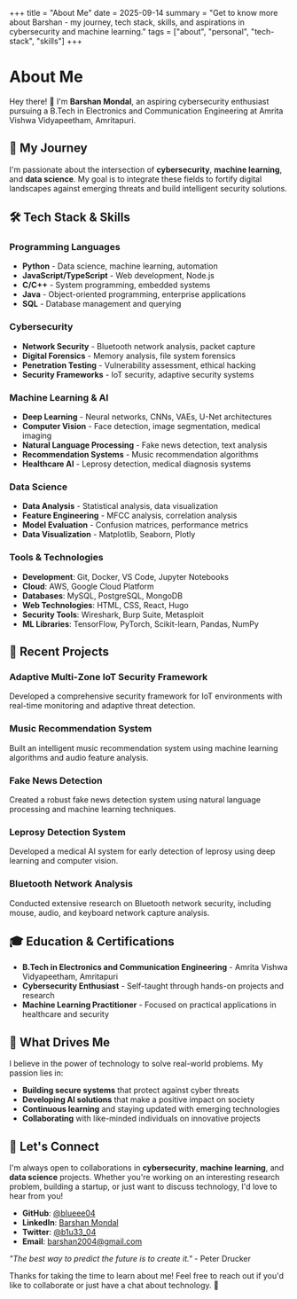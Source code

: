 +++
title = "About Me"
date = 2025-09-14
summary = "Get to know more about Barshan - my journey, tech stack, skills, and aspirations in cybersecurity and machine learning."
tags = ["about", "personal", "tech-stack", "skills"]
+++

# About Me

Hey there! 👋 I'm **Barshan Mondal**, an aspiring cybersecurity enthusiast pursuing a B.Tech in Electronics and Communication Engineering at Amrita Vishwa Vidyapeetham, Amritapuri.

## 🎯 My Journey

I'm passionate about the intersection of **cybersecurity**, **machine learning**, and **data science**. My goal is to integrate these fields to fortify digital landscapes against emerging threats and build intelligent security solutions.

## 🛠️ Tech Stack & Skills

### **Programming Languages**
- **Python** - Data science, machine learning, automation
- **JavaScript/TypeScript** - Web development, Node.js
- **C/C++** - System programming, embedded systems
- **Java** - Object-oriented programming, enterprise applications
- **SQL** - Database management and querying

### **Cybersecurity**
- **Network Security** - Bluetooth network analysis, packet capture
- **Digital Forensics** - Memory analysis, file system forensics
- **Penetration Testing** - Vulnerability assessment, ethical hacking
- **Security Frameworks** - IoT security, adaptive security systems

### **Machine Learning & AI**
- **Deep Learning** - Neural networks, CNNs, VAEs, U-Net architectures
- **Computer Vision** - Face detection, image segmentation, medical imaging
- **Natural Language Processing** - Fake news detection, text analysis
- **Recommendation Systems** - Music recommendation algorithms
- **Healthcare AI** - Leprosy detection, medical diagnosis systems

### **Data Science**
- **Data Analysis** - Statistical analysis, data visualization
- **Feature Engineering** - MFCC analysis, correlation analysis
- **Model Evaluation** - Confusion matrices, performance metrics
- **Data Visualization** - Matplotlib, Seaborn, Plotly

### **Tools & Technologies**
- **Development**: Git, Docker, VS Code, Jupyter Notebooks
- **Cloud**: AWS, Google Cloud Platform
- **Databases**: MySQL, PostgreSQL, MongoDB
- **Web Technologies**: HTML, CSS, React, Hugo
- **Security Tools**: Wireshark, Burp Suite, Metasploit
- **ML Libraries**: TensorFlow, PyTorch, Scikit-learn, Pandas, NumPy

## 🚀 Recent Projects

### **Adaptive Multi-Zone IoT Security Framework**
Developed a comprehensive security framework for IoT environments with real-time monitoring and adaptive threat detection.

### **Music Recommendation System**
Built an intelligent music recommendation system using machine learning algorithms and audio feature analysis.

### **Fake News Detection**
Created a robust fake news detection system using natural language processing and machine learning techniques.

### **Leprosy Detection System**
Developed a medical AI system for early detection of leprosy using deep learning and computer vision.

### **Bluetooth Network Analysis**
Conducted extensive research on Bluetooth network security, including mouse, audio, and keyboard network capture analysis.

## 🎓 Education & Certifications

- **B.Tech in Electronics and Communication Engineering** - Amrita Vishwa Vidyapeetham, Amritapuri
- **Cybersecurity Enthusiast** - Self-taught through hands-on projects and research
- **Machine Learning Practitioner** - Focused on practical applications in healthcare and security

## 🌟 What Drives Me

I believe in the power of technology to solve real-world problems. My passion lies in:

- **Building secure systems** that protect against cyber threats
- **Developing AI solutions** that make a positive impact on society
- **Continuous learning** and staying updated with emerging technologies
- **Collaborating** with like-minded individuals on innovative projects

## 🤝 Let's Connect

I'm always open to collaborations in **cybersecurity**, **machine learning**, and **data science** projects. Whether you're working on an interesting research problem, building a startup, or just want to discuss technology, I'd love to hear from you!

- **GitHub**: [@blueee04](https://github.com/blueee04)
- **LinkedIn**: [Barshan Mondal](https://www.linkedin.com/in/barshan-mondal-3457b1264/)
- **Twitter**: [@b1u33_04](https://twitter.com/b1u33_04)
- **Email**: [barshan2004@gmail.com](mailto:barshan2004@gmail.com)

*"The best way to predict the future is to create it."* - Peter Drucker

Thanks for taking the time to learn about me! Feel free to reach out if you'd like to collaborate or just have a chat about technology. 🚀
